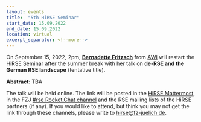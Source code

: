 ```yaml
---
layout: events
title:  "5th HiRSE Seminar"
start_date: 15.09.2022
end_date: 15.09.2022
location: virtual
excerpt_separator: <!--more-->
---
```


On September 15, 2022, 2pm, [**Bernadette Fritzsch**](https://www.awi.de/ueber-uns/organisation/mitarbeiter/detailseite/bernadette-fritzsch.html) from [AWI](https://www.awi.de/) will restart the HiRSE Seminar after the summer break with her talk on **de-RSE and the German RSE landscape** (tentative title). 
<!--more-->

**Abstract**: TBA

The talk will be held online. The link will be posted in the [HiRSE Mattermost](https://mattermost.hzdr.de/hirse), in the FZJ [#rse Rocket.Chat channel](https://chat.fz-juelich.de/channel/rse) and the RSE mailing lists of the HiRSE partners (if any). If you would like to attend, but think you may not get the link through these channels, please write to [hirse@fz-juelich.de](mailto:hirse@fz-juelich.de).

